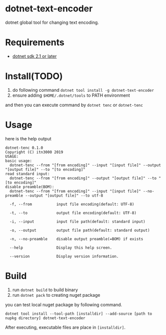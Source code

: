# dotnet-text-encoder

dotnet global tool for changing text encoding.

# Requirements

* [dotnet sdk 2.1 or later](https://dotnet.microsoft.com/download)

# Install(TODO)

1. do following command
    `dotnet tool install -g dotnet-text-encoder`
2. ensure adding `$HOME/.dotnet/tools` to PATH environment

and then you can execute command by `dotnet tenc` or `dotnet-tenc`

# Usage

here is the help output

```
dotnet-tenc 0.1.0
Copyright (C) itn3000 2019
USAGE:
basic usage:
  dotnet-tenc --from "[from encoding]" --input "[input file]" --output "[output file]" --to "[to encoding]"
read standard input:
  dotnet-tenc --from "[from encoding]" --output "[output file]" --to "[to encoding]"
disable preamble(BOM):
  dotnet-tenc --from "[from encoding]" --input "[input file]" --no-preamble --output "[output file]" --to utf-8

  -f, --from           input file encoding(default: UTF-8)

  -t, --to             output file encoding(default: UTF-8)

  -i, --input          input file path(default: standard input)

  -o, --output         output file path(default: standard output)

  -n, --no-preamble    disable output preamble(=BOM) if exists

  --help               Display this help screen.

  --version            Display version information.
```

# Build

1. run `dotnet build` to build binary
2. run `dotnet pack` to creating nuget package

you can test local nuget package by following command.

`dotnet tool install --tool-path [installdir] --add-source [path to nupkg directory] dotnet-text-encoder`

After executing, executable files are place in `[installdir]`.